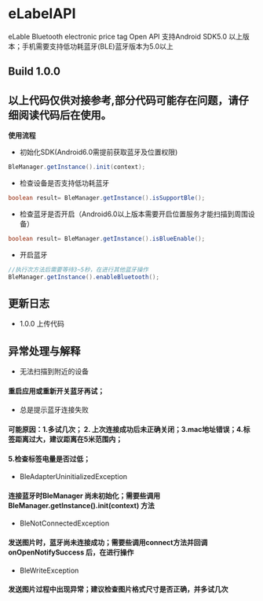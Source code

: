 # eLabelAPI
eLable Bluetooth electronic price tag Open API
支持Android SDK5.0 以上版本；手机需要支持低功耗蓝牙(BLE)蓝牙版本为5.0以上

## Build 1.0.0
## 以上代码仅供对接参考,部分代码可能存在问题，请仔细阅读代码后在使用。
**使用流程**
- 初始化SDK(Android6.0需提前获取蓝牙及位置权限)
```java
BleManager.getInstance().init(context);
```
- 检查设备是否支持低功耗蓝牙
```java
boolean result= BleManager.getInstance().isSupportBle();
```
- 检查蓝牙是否开启（Android6.0以上版本需要开启位置服务才能扫描到周围设备）
```java
boolean result= BleManager.getInstance().isBlueEnable();
```
- 开启蓝牙
```java
//执行次方法后需要等待3~5秒，在进行其他蓝牙操作
BleManager.getInstance().enableBluetooth();
```
## 更新日志
- 1.0.0 上传代码


## 异常处理与解释
- 无法扫描到附近的设备
#### 重启应用或重新开关蓝牙再试；
- 总是提示蓝牙连接失败
#### 可能原因：1.多试几次； 2. 上次连接成功后未正确关闭；3.mac地址错误；4.标签距离过大，建议距离在5米范围内；
#### 5.检查标签电量是否过低；

- BleAdapterUninitializedException
#### 连接蓝牙时BleManager 尚未初始化；需要些调用BleManager.getInstance().init(context) 方法
- BleNotConnectedException 
#### 发送图片时，蓝牙尚未连接成功；需要些调用connect方法并回调onOpenNotifySuccess 后，在进行操作
- BleWriteException 
#### 发送图片过程中出现异常；建议检查图片格式尺寸是否正确，并多试几次
